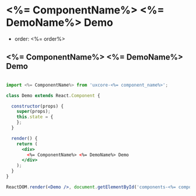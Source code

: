 # <%= ComponentName%> <%= DemoName%> Demo

- order: <%= order%>

<%= ComponentName%> <%= DemoName%> Demo
---

````jsx

import <%= ComponentName%> from 'uxcore-<%= component_name%>';

class Demo extends React.Component {

  constructor(props) {
    super(props);
    this.state = {
    };
  }

  render() {
    return (
      <div>
        <%= ComponentName%> <%= DemoName%> Demo
      </div>
    );
  }
}

ReactDOM.render(<Demo />, document.getElementById('components-<%= component_name%>-demo-<%= demo_name%>'));
````

````css
````
